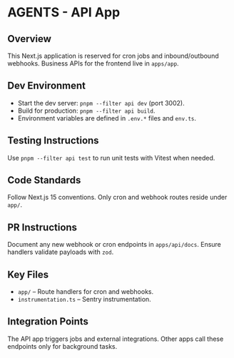 # AGENTS - API App

## Overview
This Next.js application is reserved for cron jobs and inbound/outbound webhooks. Business APIs for the frontend live in `apps/app`.

## Dev Environment
- Start the dev server: `pnpm --filter api dev` (port 3002).
- Build for production: `pnpm --filter api build`.
- Environment variables are defined in `.env.*` files and `env.ts`.

## Testing Instructions
Use `pnpm --filter api test` to run unit tests with Vitest when needed.

## Code Standards
Follow Next.js 15 conventions. Only cron and webhook routes reside under `app/`.

## PR Instructions
Document any new webhook or cron endpoints in `apps/api/docs`. Ensure handlers validate payloads with `zod`.

## Key Files
- `app/` – Route handlers for cron and webhooks.
- `instrumentation.ts` – Sentry instrumentation.

## Integration Points
The API app triggers jobs and external integrations. Other apps call these endpoints only for background tasks.
